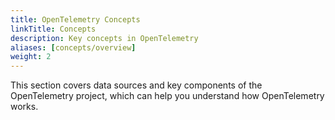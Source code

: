 ```yaml
---
title: OpenTelemetry Concepts
linkTitle: Concepts
description: Key concepts in OpenTelemetry
aliases: [concepts/overview]
weight: 2
---
```


This section covers data sources and key components of the OpenTelemetry
project, which can help you understand how OpenTelemetry works.
